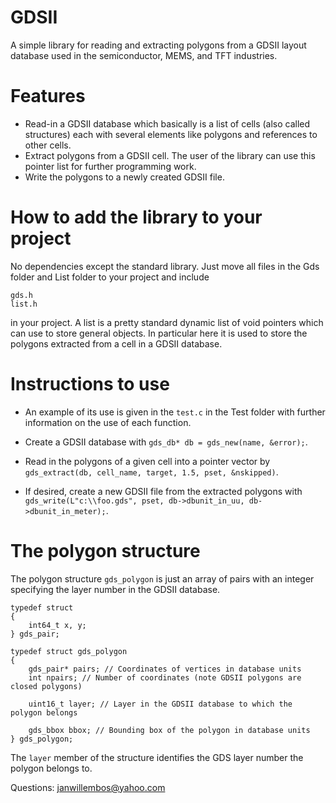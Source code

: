 # GDSII

A simple library for reading and extracting polygons from a GDSII layout database used in the semiconductor, MEMS, and TFT industries.

# Features

* Read-in a GDSII database which basically is a list of cells (also called structures) each with several elements like polygons and references to other cells.
* Extract polygons from a GDSII cell. The user of the library can use this pointer list for further programming work.
* Write the polygons to a newly created GDSII file.

# How to add the library to your project

No dependencies except the standard library. Just move all files in the Gds folder and List folder to your project and include
```
gds.h
list.h
```
in your project. A list is a pretty standard dynamic list of void pointers which can use to store general objects. In particular here it is used to store the polygons
extracted from a cell in a GDSII database.

# Instructions to use

* An example of its use is given in the `test.c` in the Test folder with further information on the use of each function.

* Create a GDSII database with ```gds_db* db = gds_new(name, &error);```.

* Read in the polygons of a given cell into a pointer vector by ```gds_extract(db, cell_name, target, 1.5, pset, &nskipped)```.

* If desired, create a new GDSII file from the extracted polygons with ```gds_write(L"c:\\foo.gds", pset, db->dbunit_in_uu, db->dbunit_in_meter);```.

# The polygon structure

The polygon structure `gds_polygon` is just an array of pairs with an integer specifying the layer number in the GDSII database.

```
typedef struct
{
	int64_t x, y;
} gds_pair;

typedef struct gds_polygon
{
	gds_pair* pairs; // Coordinates of vertices in database units
	int npairs; // Number of coordinates (note GDSII polygons are closed polygons)

	uint16_t layer; // Layer in the GDSII database to which the polygon belongs

	gds_bbox bbox; // Bounding box of the polygon in database units
} gds_polygon;
```
The `layer` member of the structure identifies the GDS layer number the polygon belongs to.

Questions: janwillembos@yahoo.com
